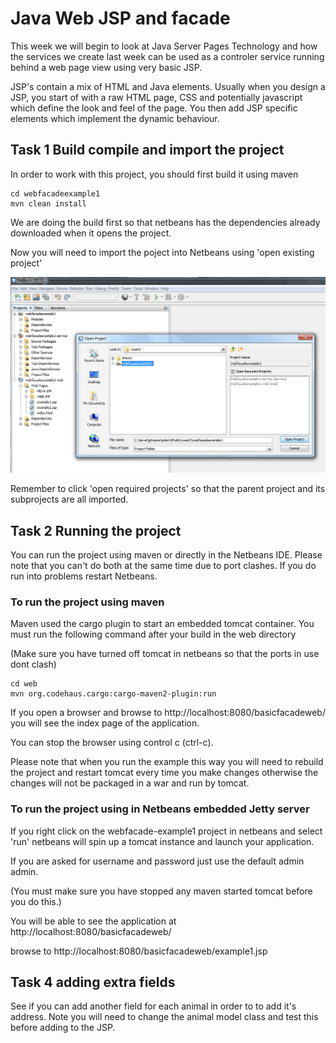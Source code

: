 
# Java Web JSP and facade

This week we will begin to look at Java Server Pages Technology and how the services we create last week can be used as a controler service running behind a web page view using very basic JSP.

JSP's contain a mix of HTML and Java elements. 
Usually when you design a JSP, you start of with a raw HTML page, CSS and potentially javascript  which define the look and feel of the page. 
You then add  JSP specific elements which implement the dynamic behaviour.

## Task 1 Build compile and import the project
In order to work with this project, you should first build it using maven
```
cd webfacadeexample1
mvn clean install
```
We are doing the build first so that netbeans has the dependencies already downloaded when it opens the project.

Now you will need to import the poject into Netbeans using 'open existing project'

![alt text](../webfacadeexample2/images/NetbeansOpenProject.png "Figure NetbeansOpenProject.png" )

Remember to click 'open required projects' so that the parent project and its subprojects are all imported.

##  Task 2 Running the project

You can run the project using maven or directly in the Netbeans IDE.
Please note that you can't do both at the same time due to port clashes.
If you do run into problems restart Netbeans.

### To run the project using maven

Maven used the cargo plugin to start an embedded tomcat container.
You must run the following command after your build in the web directory

(Make sure you have turned off tomcat in netbeans so that the ports in use dont clash)

```
cd web
mvn org.codehaus.cargo:cargo-maven2-plugin:run
```
If you open a browser and browse to http://localhost:8080/basicfacadeweb/
you will see the index page of the application.

You can stop the browser using control c (ctrl-c).

Please note that when you run the example this way you will need to rebuild the project and restart tomcat
every time you make changes otherwise the changes will not be packaged in a war and run by tomcat.

### To run the project using  in Netbeans embedded Jetty server

If you right click on the webfacade-example1 project in netbeans and select 'run' netbeans will spin up a tomcat instance and launch your application.

If you are asked for username and password just use the default admin admin.
 
(You must make sure you have stopped any maven started tomcat before you do this.)

You will be able to see the application at http://localhost:8080/basicfacadeweb/

browse to  http://localhost:8080/basicfacadeweb/example1.jsp 



## Task 4 adding extra fields

See if you can add another field for each animal in order to to add it's address. Note you will need to change the animal model class and test this before adding to the JSP.



